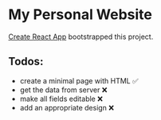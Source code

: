 # My Personal Website

[Create React App](https://github.com/facebook/create-react-app) bootstrapped this project.

## Todos:
<!--- icons for use here: ❌, ✅ --->
* create a minimal page with HTML ✅
* get the data from server ❌
* make all fields editable ❌
* add an appropriate design ❌
